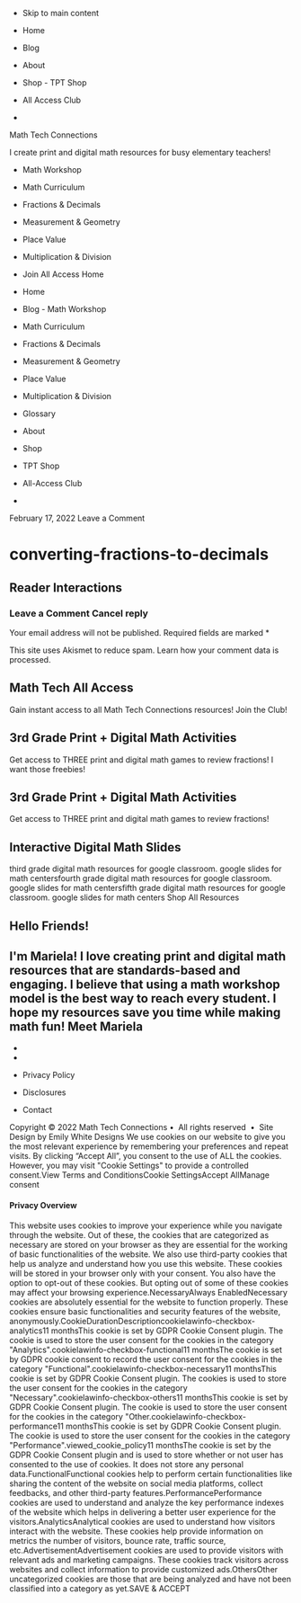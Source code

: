 -  Skip to main content

- Home
- Blog
- About
- Shop      - TPT Shop
- All Access Club

-

Math Tech Connections

I create print and digital math resources for busy elementary teachers!

- Math Workshop
- Math Curriculum
- Fractions & Decimals
- Measurement & Geometry
- Place Value
- Multiplication & Division
- Join All Access
Home
- Home
- Blog      - Math Workshop
- Math Curriculum
- Fractions & Decimals
- Measurement & Geometry
- Place Value
- Multiplication & Division
- Glossary

- About
- Shop  
- TPT Shop
- All-Access Club

-

February 17, 2022 Leave a Comment

# converting-fractions-to-decimals


## Reader Interactions

### Leave a Comment Cancel reply

Your email address will not be published. Required fields are marked \*


This site uses Akismet to reduce spam. Learn how your comment data is processed.

## Math Tech All Access

Gain instant access to all Math Tech Connections resources!
Join the Club!


## 3rd Grade Print + Digital Math Activities

Get access to THREE print and digital math games to review fractions!
I want those freebies!


## 3rd Grade Print + Digital Math Activities

Get access to THREE print and digital math games to review fractions!

## Interactive Digital Math Slides
third grade digital math resources for google classroom. google slides for math centersfourth
grade digital math resources for google classroom. google slides for math centersfifth
grade digital math resources for google classroom. google slides for math centers
Shop All Resources

## Hello Friends!

I'm Mariela! I love creating print and digital math resources that are standards-based
and engaging. I believe that using a math workshop model is the best way to reach
every student. I hope my resources save you time while making math fun!
Meet Mariela
-
-
-

- Privacy Policy
- Disclosures
- Contact

Copyright © 2022 Math Tech Connections •  All rights reserved  •  Site Design
by Emily White Designs
We use cookies on our website to give you the most relevant experience by remembering
your preferences and repeat visits. By clicking “Accept All”, you consent to
the use of ALL the cookies. However, you may visit "Cookie Settings" to
provide a controlled consent.View Terms and ConditionsCookie SettingsAccept AllManage
consent
#### Privacy Overview
This website uses cookies to improve your experience while you navigate through the
website. Out of these, the cookies that are categorized as necessary are stored on
your browser as they are essential for the working of basic functionalities of the
website. We also use third-party cookies that help us analyze and understand how
you use this website. These cookies will be stored in your browser only with your
consent. You also have the option to opt-out of these cookies. But opting out of
some of these cookies may affect your browsing experience.NecessaryAlways EnabledNecessary
cookies are absolutely essential for the website to function properly. These cookies
ensure basic functionalities and security features of the website,
anonymously.CookieDurationDescriptioncookielawinfo-checkbox-analytics11 monthsThis
cookie is set by GDPR Cookie Consent plugin. The cookie is used to store the user
consent for the cookies in the category "Analytics".cookielawinfo-checkbox-functional11
monthsThe cookie is set by GDPR cookie consent to record the user consent for the
cookies in the category "Functional".cookielawinfo-checkbox-necessary11
monthsThis cookie is set by GDPR Cookie Consent plugin. The cookies is used to store
the user consent for the cookies in the category
"Necessary".cookielawinfo-checkbox-others11 monthsThis cookie is set by
GDPR Cookie Consent plugin. The cookie is used to store the user consent for the
cookies in the category "Other.cookielawinfo-checkbox-performance11 monthsThis
cookie is set by GDPR Cookie Consent plugin. The cookie is used to store the user
consent for the cookies in the category "Performance".viewed_cookie_policy11
monthsThe cookie is set by the GDPR Cookie Consent plugin and is used to store whether
or not user has consented to the use of cookies. It does not store any personal
data.FunctionalFunctional cookies help to perform certain functionalities like sharing
the content of the website on social media platforms, collect feedbacks, and other
third-party features.PerformancePerformance cookies are used to understand and analyze
the key performance indexes of the website which helps in delivering a better user
experience for the visitors.AnalyticsAnalytical cookies are used to understand how
visitors interact with the website. These cookies help provide information on metrics
the number of visitors, bounce rate, traffic source, etc.AdvertisementAdvertisement
cookies are used to provide visitors with relevant ads and marketing campaigns. These
cookies track visitors across websites and collect information to provide customized
ads.OthersOther uncategorized cookies are those that are being analyzed and have
not been classified into a category as yet.SAVE & ACCEPT
